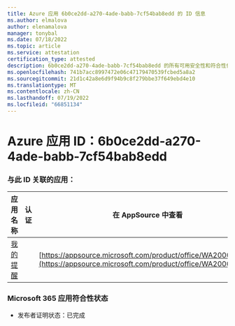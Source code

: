 ```yaml
---
title: Azure 应用 6b0ce2dd-a270-4ade-babb-7cf54bab8edd 的 ID 信息
ms.author: elmalova
author: elenamalova
manager: tonybal
ms.date: 07/18/2022
ms.topic: article
ms.service: attestation
certification_type: attested
description: 6b0ce2dd-a270-4ade-babb-7cf54bab8edd 的所有可用安全性和符合性信息。
ms.openlocfilehash: 741b7acc8997472e06c47179470539fcbed5a8a2
ms.sourcegitcommit: 21d1c42a8e6d9f94b9c8f279bbe37f649ebd4e10
ms.translationtype: MT
ms.contentlocale: zh-CN
ms.lasthandoff: 07/19/2022
ms.locfileid: "66851134"
---
```

# <a name="azure-app-id-6b0ce2dd-a270-4ade-babb-7cf54bab8edd"></a>Azure 应用 ID：6b0ce2dd-a270-4ade-babb-7cf54bab8edd


### <a name="apps-associated-with-this-id"></a>与此 ID 关联的应用：
| **应用名称** | **认证** | **在 AppSource 中查看** |
|--------------|---------------|-----------------------|
| [我的提醒](../forward/WA200004342.md) |  | [https://appsource.microsoft.com/product/office/WA200004342](https://appsource.microsoft.com/product/office/WA200004342) |

### <a name="microsoft-365-app-compliance-status"></a>Microsoft 365 应用符合性状态
- 发布者证明状态：已完成
